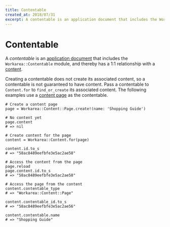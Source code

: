 ```yaml
---
title: Contentable
created_at: 2018/07/31
excerpt: A contentable is an application document that includes the Workarea::Contentable module, and thereby has a 1:1 relationship with a content.
---
```


# Contentable

A <dfn>contentable</dfn> is an [application document](application-document.html) that includes the `Workarea::Contentable` module, and thereby has a 1:1 relationship with a [content](content.html#content).

Creating a contentable does not create its associated content, so a contentable is not guaranteed to have content. Pass a contentable to `Content.for` to `find_or_create` its associated content. The following examples use a [content page](content.html#page) as the contentable.

```
# Create a content page
page = Workarea::Content::Page.create!(name: 'Shopping Guide')

# No content yet
page.content
# => nil

# Create content for the page
content = Workarea::Content.for(page)

content.id.to_s
# => "58ac8489eefbfe3e5ac2ae58"

# Access the content from the page
page.reload
page.content.id.to_s
# => "58ac8489eefbfe3e5ac2ae58"

# Access the page from the content
content.contentable_type
# => "Workarea::Content::Page"

content.contentable_id.to_s
# => "58ac8489eefbfe3e5ac2ae56"

content.contentable.name
# => "Shopping Guide"
```

